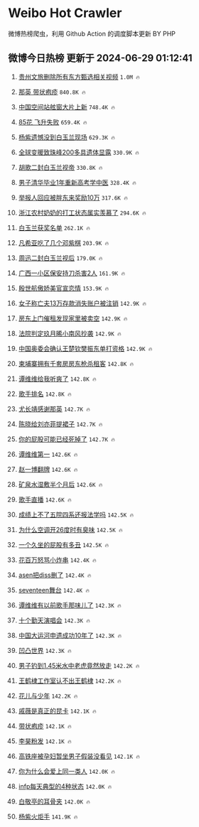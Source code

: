 # Weibo Hot Crawler 



微博热榜爬虫，利用 Github Action 的调度脚本更新 BY PHP 


## 微博今日热榜 更新于 2024-06-29 01:12:41 
1. [贵州文旅删除所有东方甄选相关视频](https://s.weibo.com/weibo?q=%23%E8%B4%B5%E5%B7%9E%E6%96%87%E6%97%85%E5%88%A0%E9%99%A4%E6%89%80%E6%9C%89%E4%B8%9C%E6%96%B9%E7%94%84%E9%80%89%E7%9B%B8%E5%85%B3%E8%A7%86%E9%A2%91%23&t=31&band_rank=1&Refer=top) `1.0M 🔥` 

1. [那英 带状疱疹](https://s.weibo.com/weibo?q=%E9%82%A3%E8%8B%B1%20%E5%B8%A6%E7%8A%B6%E7%96%B1%E7%96%B9&t=31&band_rank=2&Refer=top) `840.8K 🔥` 

1. [中国空间站舷窗大片上新](https://s.weibo.com/weibo?q=%23%E4%B8%AD%E5%9B%BD%E7%A9%BA%E9%97%B4%E7%AB%99%E8%88%B7%E7%AA%97%E5%A4%A7%E7%89%87%E4%B8%8A%E6%96%B0%23&t=31&band_rank=3&Refer=top) `748.4K 🔥` 

1. [85花 飞升失败](https://s.weibo.com/weibo?q=85%E8%8A%B1%20%E9%A3%9E%E5%8D%87%E5%A4%B1%E8%B4%A5&t=31&band_rank=4&Refer=top) `659.4K 🔥` 

1. [杨紫遗憾没到白玉兰现场](https://s.weibo.com/weibo?q=%23%E6%9D%A8%E7%B4%AB%E9%81%97%E6%86%BE%E6%B2%A1%E5%88%B0%E7%99%BD%E7%8E%89%E5%85%B0%E7%8E%B0%E5%9C%BA%23&t=31&band_rank=5&Refer=top) `629.3K 🔥` 

1. [全球变暖致珠峰200多具遗体显露](https://s.weibo.com/weibo?q=%23%E5%85%A8%E7%90%83%E5%8F%98%E6%9A%96%E8%87%B4%E7%8F%A0%E5%B3%B0200%E5%A4%9A%E5%85%B7%E9%81%97%E4%BD%93%E6%98%BE%E9%9C%B2%23&t=31&band_rank=6&Refer=top) `330.9K 🔥` 

1. [胡歌二封白玉兰视帝](https://s.weibo.com/weibo?q=%23%E8%83%A1%E6%AD%8C%E4%BA%8C%E5%B0%81%E7%99%BD%E7%8E%89%E5%85%B0%E8%A7%86%E5%B8%9D%23&t=31&band_rank=7&Refer=top) `330.8K 🔥` 

1. [男子清华毕业1年重新高考学中医](https://s.weibo.com/weibo?q=%23%E7%94%B7%E5%AD%90%E6%B8%85%E5%8D%8E%E6%AF%95%E4%B8%9A1%E5%B9%B4%E9%87%8D%E6%96%B0%E9%AB%98%E8%80%83%E5%AD%A6%E4%B8%AD%E5%8C%BB%23&t=31&band_rank=8&Refer=top) `328.4K 🔥` 

1. [举报人回应被胖东来奖励10万](https://s.weibo.com/weibo?q=%23%E4%B8%BE%E6%8A%A5%E4%BA%BA%E5%9B%9E%E5%BA%94%E8%A2%AB%E8%83%96%E4%B8%9C%E6%9D%A5%E5%A5%96%E5%8A%B110%E4%B8%87%23&t=31&band_rank=9&Refer=top) `317.6K 🔥` 

1. [浙江农村奶奶的打工状态属实羡慕了](https://s.weibo.com/weibo?q=%23%E6%B5%99%E6%B1%9F%E5%86%9C%E6%9D%91%E5%A5%B6%E5%A5%B6%E7%9A%84%E6%89%93%E5%B7%A5%E7%8A%B6%E6%80%81%E5%B1%9E%E5%AE%9E%E7%BE%A1%E6%85%95%E4%BA%86%23&t=31&band_rank=10&Refer=top) `294.6K 🔥` 

1. [白玉兰获奖名单](https://s.weibo.com/weibo?q=%23%E7%99%BD%E7%8E%89%E5%85%B0%E8%8E%B7%E5%A5%96%E5%90%8D%E5%8D%95%23&t=31&band_rank=11&Refer=top) `262.1K 🔥` 

1. [凡希亚吃了几个邓紫棋](https://s.weibo.com/weibo?q=%23%E5%87%A1%E5%B8%8C%E4%BA%9A%E5%90%83%E4%BA%86%E5%87%A0%E4%B8%AA%E9%82%93%E7%B4%AB%E6%A3%8B%23&t=31&band_rank=12&Refer=top) `203.9K 🔥` 

1. [周迅二封白玉兰视后](https://s.weibo.com/weibo?q=%23%E5%91%A8%E8%BF%85%E4%BA%8C%E5%B0%81%E7%99%BD%E7%8E%89%E5%85%B0%E8%A7%86%E5%90%8E%23&t=31&band_rank=13&Refer=top) `179.0K 🔥` 

1. [广西一小区保安持刀杀害2人](https://s.weibo.com/weibo?q=%23%E5%B9%BF%E8%A5%BF%E4%B8%80%E5%B0%8F%E5%8C%BA%E4%BF%9D%E5%AE%89%E6%8C%81%E5%88%80%E6%9D%80%E5%AE%B32%E4%BA%BA%23&t=31&band_rank=14&Refer=top) `161.9K 🔥` 

1. [殷世航傲娇美官宣恋情](https://s.weibo.com/weibo?q=%E6%AE%B7%E4%B8%96%E8%88%AA%E5%82%B2%E5%A8%87%E7%BE%8E%E5%AE%98%E5%AE%A3%E6%81%8B%E6%83%85&t=31&band_rank=15&Refer=top) `153.9K 🔥` 

1. [女子称亡夫13万存款消失账户被注销](https://s.weibo.com/weibo?q=%23%E5%A5%B3%E5%AD%90%E7%A7%B0%E4%BA%A1%E5%A4%AB13%E4%B8%87%E5%AD%98%E6%AC%BE%E6%B6%88%E5%A4%B1%E8%B4%A6%E6%88%B7%E8%A2%AB%E6%B3%A8%E9%94%80%23&t=31&band_rank=16&Refer=top) `142.9K 🔥` 

1. [房东上门催租发现家里被卖空](https://s.weibo.com/weibo?q=%23%E6%88%BF%E4%B8%9C%E4%B8%8A%E9%97%A8%E5%82%AC%E7%A7%9F%E5%8F%91%E7%8E%B0%E5%AE%B6%E9%87%8C%E8%A2%AB%E5%8D%96%E7%A9%BA%23&t=31&band_rank=17&Refer=top) `142.9K 🔥` 

1. [法院判定玖月晞小南风抄袭](https://s.weibo.com/weibo?q=%23%E6%B3%95%E9%99%A2%E5%88%A4%E5%AE%9A%E7%8E%96%E6%9C%88%E6%99%9E%E5%B0%8F%E5%8D%97%E9%A3%8E%E6%8A%84%E8%A2%AD%23&t=31&band_rank=18&Refer=top) `142.9K 🔥` 

1. [中国奥委会确认王楚钦樊振东单打资格](https://s.weibo.com/weibo?q=%23%E4%B8%AD%E5%9B%BD%E5%A5%A5%E5%A7%94%E4%BC%9A%E7%A1%AE%E8%AE%A4%E7%8E%8B%E6%A5%9A%E9%92%A6%E6%A8%8A%E6%8C%AF%E4%B8%9C%E5%8D%95%E6%89%93%E8%B5%84%E6%A0%BC%23&t=31&band_rank=19&Refer=top) `142.9K 🔥` 

1. [柬埔寨拥有千套房房东枪杀租客](https://s.weibo.com/weibo?q=%23%E6%9F%AC%E5%9F%94%E5%AF%A8%E6%8B%A5%E6%9C%89%E5%8D%83%E5%A5%97%E6%88%BF%E6%88%BF%E4%B8%9C%E6%9E%AA%E6%9D%80%E7%A7%9F%E5%AE%A2%23&t=31&band_rank=20&Refer=top) `142.8K 🔥` 

1. [谭维维给我听爽了](https://s.weibo.com/weibo?q=%E8%B0%AD%E7%BB%B4%E7%BB%B4%E7%BB%99%E6%88%91%E5%90%AC%E7%88%BD%E4%BA%86&t=31&band_rank=21&Refer=top) `142.8K 🔥` 

1. [歌手排名](https://s.weibo.com/weibo?q=%E6%AD%8C%E6%89%8B%E6%8E%92%E5%90%8D&t=31&band_rank=22&Refer=top) `142.8K 🔥` 

1. [尤长靖感谢那英](https://s.weibo.com/weibo?q=%E5%B0%A4%E9%95%BF%E9%9D%96%E6%84%9F%E8%B0%A2%E9%82%A3%E8%8B%B1&t=31&band_rank=23&Refer=top) `142.7K 🔥` 

1. [陈晓给刘亦菲提裙子](https://s.weibo.com/weibo?q=%23%E9%99%88%E6%99%93%E7%BB%99%E5%88%98%E4%BA%A6%E8%8F%B2%E6%8F%90%E8%A3%99%E5%AD%90%23&t=31&band_rank=24&Refer=top) `142.7K 🔥` 

1. [你的屁股可能已经死掉了](https://s.weibo.com/weibo?q=%23%E4%BD%A0%E7%9A%84%E5%B1%81%E8%82%A1%E5%8F%AF%E8%83%BD%E5%B7%B2%E7%BB%8F%E6%AD%BB%E6%8E%89%E4%BA%86%23&t=31&band_rank=25&Refer=top) `142.7K 🔥` 

1. [谭维维第一](https://s.weibo.com/weibo?q=%E8%B0%AD%E7%BB%B4%E7%BB%B4%E7%AC%AC%E4%B8%80&t=31&band_rank=26&Refer=top) `142.6K 🔥` 

1. [赵一博翻牌](https://s.weibo.com/weibo?q=%E8%B5%B5%E4%B8%80%E5%8D%9A%E7%BF%BB%E7%89%8C&t=31&band_rank=27&Refer=top) `142.6K 🔥` 

1. [矿泉水湿敷半个月后](https://s.weibo.com/weibo?q=%23%E7%9F%BF%E6%B3%89%E6%B0%B4%E6%B9%BF%E6%95%B7%E5%8D%8A%E4%B8%AA%E6%9C%88%E5%90%8E%23&t=31&band_rank=28&Refer=top) `142.6K 🔥` 

1. [歌手直播](https://s.weibo.com/weibo?q=%E6%AD%8C%E6%89%8B%E7%9B%B4%E6%92%AD&t=31&band_rank=29&Refer=top) `142.6K 🔥` 

1. [成绩上不了五院四系还报法学吗](https://s.weibo.com/weibo?q=%23%E6%88%90%E7%BB%A9%E4%B8%8A%E4%B8%8D%E4%BA%86%E4%BA%94%E9%99%A2%E5%9B%9B%E7%B3%BB%E8%BF%98%E6%8A%A5%E6%B3%95%E5%AD%A6%E5%90%97%23&t=31&band_rank=30&Refer=top) `142.5K 🔥` 

1. [为什么空调开26度时有臭味](https://s.weibo.com/weibo?q=%23%E4%B8%BA%E4%BB%80%E4%B9%88%E7%A9%BA%E8%B0%83%E5%BC%8026%E5%BA%A6%E6%97%B6%E6%9C%89%E8%87%AD%E5%91%B3%23&t=31&band_rank=31&Refer=top) `142.5K 🔥` 

1. [一个久坐的屁股有多丑](https://s.weibo.com/weibo?q=%23%E4%B8%80%E4%B8%AA%E4%B9%85%E5%9D%90%E7%9A%84%E5%B1%81%E8%82%A1%E6%9C%89%E5%A4%9A%E4%B8%91%23&t=31&band_rank=32&Refer=top) `142.5K 🔥` 

1. [花百万怒骂小炸串](https://s.weibo.com/weibo?q=%23%E8%8A%B1%E7%99%BE%E4%B8%87%E6%80%92%E9%AA%82%E5%B0%8F%E7%82%B8%E4%B8%B2%23&t=31&band_rank=33&Refer=top) `142.4K 🔥` 

1. [asen把diss删了](https://s.weibo.com/weibo?q=%23asen%E6%8A%8Adiss%E5%88%A0%E4%BA%86%23&t=31&band_rank=34&Refer=top) `142.4K 🔥` 

1. [seventeen舞台](https://s.weibo.com/weibo?q=seventeen%E8%88%9E%E5%8F%B0&t=31&band_rank=35&Refer=top) `142.4K 🔥` 

1. [谭维维有以前歌手那味儿了](https://s.weibo.com/weibo?q=%E8%B0%AD%E7%BB%B4%E7%BB%B4%E6%9C%89%E4%BB%A5%E5%89%8D%E6%AD%8C%E6%89%8B%E9%82%A3%E5%91%B3%E5%84%BF%E4%BA%86&t=31&band_rank=36&Refer=top) `142.3K 🔥` 

1. [十个勤天演唱会](https://s.weibo.com/weibo?q=%23%E5%8D%81%E4%B8%AA%E5%8B%A4%E5%A4%A9%E6%BC%94%E5%94%B1%E4%BC%9A%23&t=31&band_rank=37&Refer=top) `142.3K 🔥` 

1. [中国大运河申遗成功10年了](https://s.weibo.com/weibo?q=%23%E4%B8%AD%E5%9B%BD%E5%A4%A7%E8%BF%90%E6%B2%B3%E7%94%B3%E9%81%97%E6%88%90%E5%8A%9F10%E5%B9%B4%E4%BA%86%23&t=31&band_rank=38&Refer=top) `142.3K 🔥` 

1. [凹凸世界](https://s.weibo.com/weibo?q=%E5%87%B9%E5%87%B8%E4%B8%96%E7%95%8C&t=31&band_rank=39&Refer=top) `142.3K 🔥` 

1. [男子钓到1.45米水中老虎竟然放走](https://s.weibo.com/weibo?q=%23%E7%94%B7%E5%AD%90%E9%92%93%E5%88%B01.45%E7%B1%B3%E6%B0%B4%E4%B8%AD%E8%80%81%E8%99%8E%E7%AB%9F%E7%84%B6%E6%94%BE%E8%B5%B0%23&t=31&band_rank=40&Refer=top) `142.2K 🔥` 

1. [王鹤棣工作室认不出王鹤棣](https://s.weibo.com/weibo?q=%23%E7%8E%8B%E9%B9%A4%E6%A3%A3%E5%B7%A5%E4%BD%9C%E5%AE%A4%E8%AE%A4%E4%B8%8D%E5%87%BA%E7%8E%8B%E9%B9%A4%E6%A3%A3%23&t=31&band_rank=41&Refer=top) `142.2K 🔥` 

1. [花儿与少年](https://s.weibo.com/weibo?q=%E8%8A%B1%E5%84%BF%E4%B8%8E%E5%B0%91%E5%B9%B4&t=31&band_rank=42&Refer=top) `142.2K 🔥` 

1. [戚薇是真正的昆卡](https://s.weibo.com/weibo?q=%23%E6%88%9A%E8%96%87%E6%98%AF%E7%9C%9F%E6%AD%A3%E7%9A%84%E6%98%86%E5%8D%A1%23&t=31&band_rank=43&Refer=top) `142.1K 🔥` 

1. [带状疱疹](https://s.weibo.com/weibo?q=%E5%B8%A6%E7%8A%B6%E7%96%B1%E7%96%B9&t=31&band_rank=44&Refer=top) `142.1K 🔥` 

1. [李昊粉发](https://s.weibo.com/weibo?q=%23%E6%9D%8E%E6%98%8A%E7%B2%89%E5%8F%91%23&t=31&band_rank=45&Refer=top) `142.1K 🔥` 

1. [高铁座被孕妇暂坐男子假装没看见](https://s.weibo.com/weibo?q=%23%E9%AB%98%E9%93%81%E5%BA%A7%E8%A2%AB%E5%AD%95%E5%A6%87%E6%9A%82%E5%9D%90%E7%94%B7%E5%AD%90%E5%81%87%E8%A3%85%E6%B2%A1%E7%9C%8B%E8%A7%81%23&t=31&band_rank=46&Refer=top) `142.1K 🔥` 

1. [你为什么会爱上同一类人](https://s.weibo.com/weibo?q=%23%E4%BD%A0%E4%B8%BA%E4%BB%80%E4%B9%88%E4%BC%9A%E7%88%B1%E4%B8%8A%E5%90%8C%E4%B8%80%E7%B1%BB%E4%BA%BA%23&t=31&band_rank=47&Refer=top) `142.0K 🔥` 

1. [infp每天典型的4种状态](https://s.weibo.com/weibo?q=%23infp%E6%AF%8F%E5%A4%A9%E5%85%B8%E5%9E%8B%E7%9A%844%E7%A7%8D%E7%8A%B6%E6%80%81%23&t=31&band_rank=48&Refer=top) `142.0K 🔥` 

1. [白敬亭的耳骨夹](https://s.weibo.com/weibo?q=%23%E7%99%BD%E6%95%AC%E4%BA%AD%E7%9A%84%E8%80%B3%E9%AA%A8%E5%A4%B9%23&t=31&band_rank=49&Refer=top) `142.0K 🔥` 

1. [杨紫火炬手](https://s.weibo.com/weibo?q=%23%E6%9D%A8%E7%B4%AB%E7%81%AB%E7%82%AC%E6%89%8B%23&t=31&band_rank=50&Refer=top) `141.9K 🔥` 

